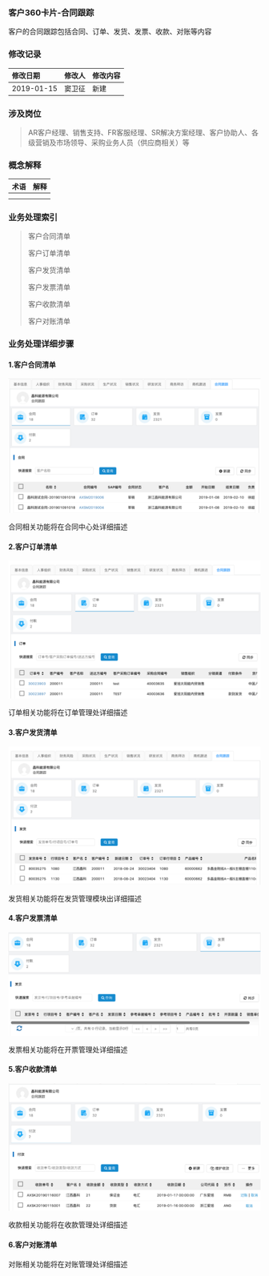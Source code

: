 ### 客户360卡片-合同跟踪

客户的合同跟踪包括合同、订单、发货、发票、收款、对账等内容

### 修改记录

| 修改日期 | 修改人 | 修改内容 |
| :--- | :--- | :--- |
| 2019-01-15 | 窦卫征 | 新建 |

### 涉及岗位

> AR客户经理、销售支持、FR客服经理、SR解决方案经理、客户协助人、各级营销及市场领导、采购业务人员（供应商相关）等

### 概念解释

| 术语 | 解释 |
| :--- | :--- |
|  |  |
|  |  |

### 业务处理索引

> 客户合同清单
>
> 客户订单清单
>
> 客户发货清单
>
> 客户发票清单
>
> 客户收款清单
>
> 客户对账清单

### 业务处理详细步骤

#### 1.客户合同清单

![](/assets/khhtqd1020.png)

合同相关功能将在合同中心处详细描述

#### 2.客户订单清单

![](/assets/khddlb1024.png)

订单相关功能将在订单管理处详细描述

#### 3.客户发货清单

![](/assets/khfhqd1022.png)

发货相关功能将在发货管理模块出详细描述

#### 4.客户发票清单

![](/assets/khfpqd1023.png)

发票相关功能将在开票管理处详细描述

#### 5.客户收款清单

![](/assets/khskqd1024.png)

收款相关功能将在收款管理处详细描述

#### 6.客户对账清单

对账相关功能将在对账管理处详细描述

